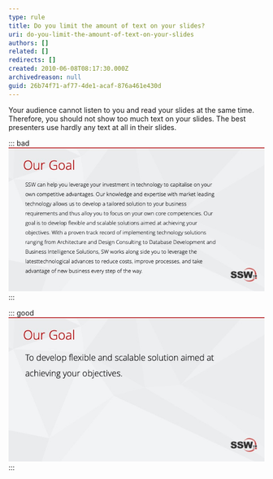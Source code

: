 ```yaml
---
type: rule
title: Do you limit the amount of text on your slides?
uri: do-you-limit-the-amount-of-text-on-your-slides
authors: []
related: []
redirects: []
created: 2010-06-08T08:17:30.000Z
archivedreason: null
guid: 26b74f71-af77-4de1-acaf-876a461e430d
---
```

Your audience cannot listen to you and read your slides at the same time. Therefore, you should not show too much text on your slides. The best presenters use hardly any text at all in their slides.  

<!--endintro-->

::: bad
![Figure: Bad Example - Too much text/content on this slide](badtext.jpg)
:::

::: good
![Figure: Good Example - Less is more](goodtext.jpg)
:::